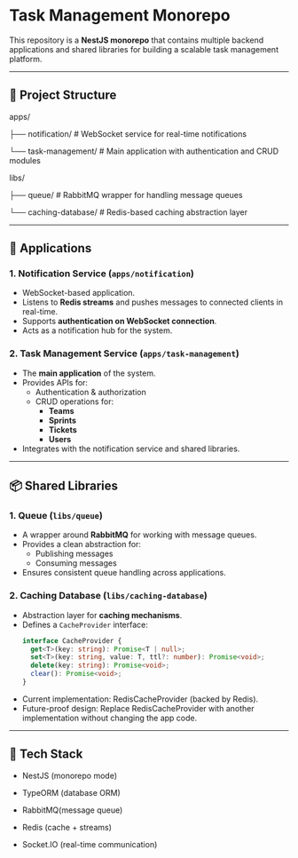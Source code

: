 # Task Management Monorepo

This repository is a **NestJS monorepo** that contains multiple backend applications and shared libraries for building a scalable task management platform.

---

## 📂 Project Structure

apps/

├── notification/ # WebSocket service for real-time notifications

└── task-management/ # Main application with authentication and CRUD modules

libs/

├── queue/ # RabbitMQ wrapper for handling message queues

└── caching-database/ # Redis-based caching abstraction layer

---

## 🚀 Applications

### 1. Notification Service (`apps/notification`)

- WebSocket-based application.
- Listens to **Redis streams** and pushes messages to connected clients in real-time.
- Supports **authentication on WebSocket connection**.
- Acts as a notification hub for the system.

### 2. Task Management Service (`apps/task-management`)

- The **main application** of the system.
- Provides APIs for:
  - Authentication & authorization
  - CRUD operations for:
    - **Teams**
    - **Sprints**
    - **Tickets**
    - **Users**
- Integrates with the notification service and shared libraries.

---

## 📦 Shared Libraries

### 1. Queue (`libs/queue`)

- A wrapper around **RabbitMQ** for working with message queues.
- Provides a clean abstraction for:
  - Publishing messages
  - Consuming messages
- Ensures consistent queue handling across applications.

### 2. Caching Database (`libs/caching-database`)

- Abstraction layer for **caching mechanisms**.
- Defines a `CacheProvider` interface:
  ```ts
  interface CacheProvider {
    get<T>(key: string): Promise<T | null>;
    set<T>(key: string, value: T, ttl?: number): Promise<void>;
    delete(key: string): Promise<void>;
    clear(): Promise<void>;
  }
  ```
- Current implementation: RedisCacheProvider (backed by Redis).
- Future-proof design: Replace RedisCacheProvider with another implementation without changing the app code.

---

## 🔧 Tech Stack

- NestJS (monorepo mode)
- TypeORM (database ORM)

- RabbitMQ(message queue)

- Redis (cache + streams)

- Socket.IO (real-time communication)
